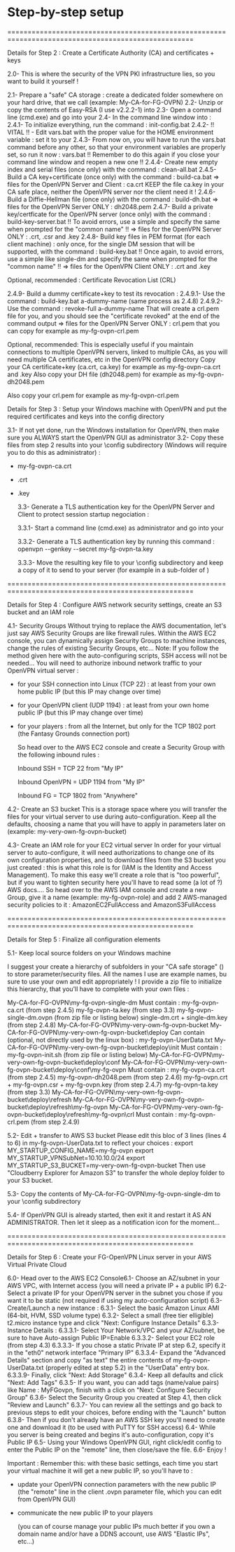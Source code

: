 # Step-by-step setup



====================================================================================================

Details for Step 2 : Create a Certificate Authority \(CA\) and certificates + keys

2.0- This is where the security of the VPN PKI infrastructure lies, so you want to build it yourself !

2.1- Prepare a "safe" CA storage : create a dedicated folder somewhere on your hard drive, that we call  \(example: My-CA-for-FG-OVPN\) 2.2- Unzip or copy the contents of Easy-RSA \(I use v2.2.2-1\) into  2.3- Open a command line \(cmd.exe\) and go into your  2.4- In the command line window into  : 2.4.1- To initialize everything, run the command : init-config.bat 2.4.2- !! VITAL !! - Edit vars.bat with the proper value for the HOME environment variable : set it to your  2.4.3- From now on, you will have to run the vars.bat command before any other, so that your environment variables are properly set, so run it now : vars.bat !! Remember to do this again if you close your command line window and reopen a new one !! 2.4.4- Create new empty index and serial files \(once only\) with the command : clean-all.bat 2.4.5- Build a CA key+certificate \(once only\) with the command : build-ca.bat =&gt; files for the OpenVPN Server and Client : ca.crt KEEP the file ca.key in your CA safe place, neither the OpenVPN server nor the client need it ! 2.4.6- Build a Diffie-Hellman file \(once only\) with the command : build-dh.bat =&gt; files for the OpenVPN Server ONLY : dh2048.pem 2.4.7- Build a private key/certficate for the OpenVPN server \(once only\) with the command : build-key-server.bat  !! To avoid errors, use a simple  and specify the same when prompted for the "common name" !! =&gt; files for the OpenVPN Server ONLY : .crt, .csr and .key 2.4.8- Build key files in PEM format \(for each client machine\) : only once, for the single DM session that will be supported, with the command : build-key.bat  !! Once again, to avoid errors, use a simple  like single-dm and specify the same when prompted for the "common name" !! =&gt; files for the OpenVPN Client ONLY : .crt and .key

Optional, recommended : Certificate Revocation List \(CRL\)

2.4.9- Build a dummy certificate+key to test its revocation : 2.4.9.1- Use the command : build-key.bat a-dummy-name \(same process as 2.4.8\) 2.4.9.2- Use the command : revoke-full a-dummy-name That will create a crl.pem file for you, and you should see the "certificate revoked" at the end of the command output =&gt; files for the OpenVPN Server ONLY : crl.pem that you can copy for example as my-fg-ovpn-crl.pem

Optional, recommended: This is especially useful if you maintain connections to multiple OpenVPN servers, linked to multiple CAs, as you will need multiple CA certificates, etc in the OpenVPN config directory Copy your CA certificate+key \(ca.crt, ca.key\) for example as my-fg-ovpn-ca.crt and .key Also copy your DH file \(dh2048.pem\) for example as my-fg-ovpn-dh2048.pem

Also copy your crl.pem for example as my-fg-ovpn-crl.pem

Details for Step 3 : Setup your Windows machine with OpenVPN and put the required certificates and keys into the config directory

3.1- If not yet done, run the Windows installation for OpenVPN, then make sure you ALWAYS start the OpenVPN GUI as administrator 3.2- Copy these files from step 2 results into your \config subdirectory \(Windows will require you to do this as administrator\) :

* my-fg-ovpn-ca.crt
* .crt
* .key

  3.3- Generate a TLS authentication key for the OpenVPN Server and Client to protect session startup negociation :

  3.3.1- Start a command line \(cmd.exe\) as administrator and go into your 

  3.3.2- Generate a TLS authentication key by running this command : openvpn --genkey --secret my-fg-ovpn-ta.key

  3.3.3- Move the resulting key file to your \config subdirectory and keep a copy of it to send to your server \(for example in a sub-folder of \)

====================================================================================================

Details for Step 4 : Configure AWS network security settings, create an S3 bucket and an IAM role

4.1- Security Groups Without trying to replace the AWS documentation, let's just say AWS Security Groups are like firewall rules. Within the AWS EC2 console, you can dynamically assign Security Groups to machine instances, change the rules of existing Security Groups, etc... Note: If you follow the method given here with the auto-configuring scripts, SSH access will not be needed... You will need to authorize inbound network traffic to your OpenVPN virtual server :

* for your SSH connection into Linux \(TCP 22\) : at least from your own home public IP \(but this IP may change over time\)
* for your OpenVPN client \(UDP 1194\) : at least from your own home public IP \(but this IP may change over time\)
* for your players : from all the Internet, but only for the TCP 1802 port \(the Fantasy Grounds connection port\)

  So head over to the AWS EC2 console and create a Security Group with the following inbound rules :

  Inbound SSH = TCP 22 from "My IP"

  Inbound OpenVPN = UDP 1194 from "My IP"

  Inbound FG = TCP 1802 from "Anywhere"

4.2- Create an S3 bucket This is a storage space where you will transfer the files for your virtual server to use during auto-configuration. Keep all the defaults, choosing a name that you will have to apply in parameters later on \(example: my-very-own-fg-ovpn-bucket\)

4.3- Create an IAM role for your EC2 virtual server In order for your virtual server to auto-configure, it will need authorizations to change one of its own configuration properties, and to download files from the S3 bucket you just created : this is what this role is for \(IAM is the Identity and Access Management\). To make this easy we'll create a role that is "too powerful", but if you want to tighten security here you'll have to read some \(a lot of ?\) AWS docs.... So head over to the AWS IAM console and create a new Group, give it a name \(example: my-fg-ovpn-role\) and add 2 AWS-managed security policies to it : AmazonEC2FullAccess and AmazonS3FullAccess

====================================================================================================

Details for Step 5 : Finalize all configuration elements

5.1- Keep local source folders on your Windows machine

I suggest your create a hierarchy of subfolders in your "CA safe storage" \(\) to store parameter/security files. All the names I use are example names, bu sure to use your own and edit appropriately ! I provide a zip file to initialize this hierarchy, that you'll have to complete with your own files :

My-CA-for-FG-OVPN\my-fg-ovpn-single-dm Must contain : my-fg-ovpn-ca.crt \(from step 2.4.5\) my-fg-ovpn-ta.key \(from step 3.3\) my-fg-ovpn-single-dm.ovpn \(from zip file or listing below\) single-dm.crt + single-dm.key \(from step 2.4.8\) My-CA-for-FG-OVPN\my-very-own-fg-ovpn-bucket My-CA-for-FG-OVPN\my-very-own-fg-ovpn-bucket\deploy Can contain \(optional, not directly used by the linux box\) : my-fg-ovpn-UserData.txt My-CA-for-FG-OVPN\my-very-own-fg-ovpn-bucket\deploy\init Must contain : my-fg-ovpn-init.sh \(from zip file or listing below\) My-CA-for-FG-OVPN\my-very-own-fg-ovpn-bucket\deploy\conf My-CA-for-FG-OVPN\my-very-own-fg-ovpn-bucket\deploy\conf\my-fg-ovpn Must contain : my-fg-ovpn-ca.crt \(from step 2.4.5\) my-fg-ovpn-dh2048.pem \(from step 2.4.6\) my-fg-ovpn.crt + my-fg-ovpn.csr + my-fg-ovpn.key \(from step 2.4.7\) my-fg-ovpn-ta.key \(from step 3.3\) My-CA-for-FG-OVPN\my-very-own-fg-ovpn-bucket\deploy\refresh My-CA-for-FG-OVPN\my-very-own-fg-ovpn-bucket\deploy\refresh\my-fg-ovpn My-CA-for-FG-OVPN\my-very-own-fg-ovpn-bucket\deploy\refresh\my-fg-ovpn\crl Must contain : my-fg-ovpn-crl.pem \(from step 2.4.9\)

5.2- Edit + transfer to AWS S3 bucket Please edit this bloc of 3 lines \(lines 4 to 6\) in my-fg-ovpn-UserData.txt to reflect your choices : export MY\_STARTUP\_CONFIG\_NAME=my-fg-ovpn export MY\_STARTUP\_VPNSubNet=10.10.10.0/24 export MY\_STARTUP\_S3\_BUCKET=my-very-own-fg-ovpn-bucket Then use "Cloudberry Explorer for Amazon S3" to transfer the whole deploy folder to your S3 bucket.

5.3- Copy the contents of My-CA-for-FG-OVPN\my-fg-ovpn-single-dm to your \config subdirectory

5.4- If OpenVPN GUI is already started, then exit it and restart it AS AN ADMINISTRATOR. Then let it sleep as a notification icon for the moment...

====================================================================================================

Details for Step 6 : Create your FG-OpenVPN Linux server in your AWS Virtual Private Cloud

6.0- Head over to the AWS EC2 Console6.1- Choose an AZ/subnet in your AWS VPC, with Internet access \(you will need a private IP + a public IP\) 6.2- Select a private IP for your OpenVPN server in the subnet you chose if you want it to be static \(not required if using my auto-configuration script\) 6.3- Create/Launch a new instance : 6.3.1- Select the basic Amazon Linux AMI \(64-bit, HVM, SSD volume type\) 6.3.2- Select a small \(free tier elligible\) t2.micro instance type and click "Next: Configure Instance Details" 6.3.3- Instance Details : 6.3.3.1- Select Your Network/VPC and your AZ/subnet, be sure to have Auto-assign Public IP=Enable 6.3.3.2- Select your EC2 role \(from step 4.3\) 6.3.3.3- If you chose a static Private IP at step 6.2, specify it in the "eth0" network interface "Primary IP" 6.3.3.4- Expand the "Advanced Details" section and copy "as text" the entire contents of my-fg-ovpn-UserData.txt \(properly edited at step 5.2\) in the "UserData" entry box. 6.3.3.9- Finally, click "Next: Add Storage" 6.3.4- Keep all defaults and click "Next: Add Tags" 6.3.5- If you want, you can add tags \(name/value pairs\) like Name : MyFGovpn, finish with a click on "Next: Configure Security Group" 6.3.6- Select the Security Group you created at Step 4.1, then click "Review and Launch" 6.3.7- You can review all the settings and go back to previous steps to edit your choices, before ending with the "Launch" button 6.3.8- Then if you don't already have an AWS SSH key you'll need to create one and download it \(to be used with PuTTY for SSH access\) 6.4- While you server is being created and begins it's auto-configuration, copy it's Public IP 6.5- Using your Windows OpenVPN GUI, right click/edit config to enter the Public IP on the "remote" line, then close/save the file. 6.6- Enjoy !

Important : Remember this: with these basic settings, each time you start your virtual machine it will get a new public IP, so you'll have to :

* update your OpenVPN connection parameters with the new public IP \(the "remote" line in the client .ovpn parameter file, which you can edit from OpenVPN GUI\)
* communicate the new public IP to your players

  \(you can of course manage your public IPs much better if you own a domain name and/or have a DDNS account, use AWS "Elastic IPs", etc...\)




